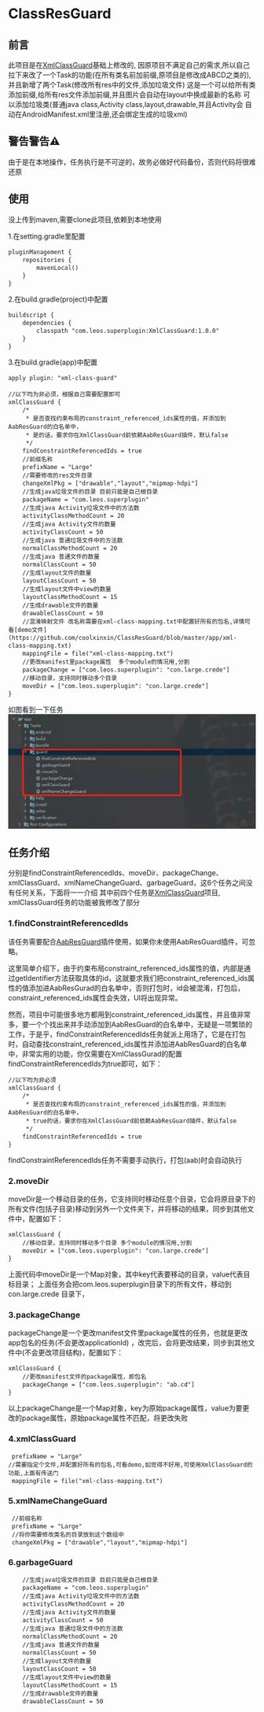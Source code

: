 # ClassResGuard

## 前言
此项目是在[XmlClassGuard](https://github.com/liujingxing/XmlClassGuard)基础上修改的,
因原项目不满足自己的需求,所以自己拉下来改了一个Task的功能(在所有类名前加前缀,原项目是修改成ABCD之类的),
并且新增了两个Task(修改所有res中的文件,添加垃圾文件)
这是一个可以给所有类添加前缀,给所有res文件添加前缀,并且图片会自动在layout中换成最新的名称
可以添加垃圾类(普通java class,Activity class,layout,drawable,并且Activity会
自动在AndroidManifest.xml里注册,还会绑定生成的垃圾xml)

## 警告警告⚠️

由于是在本地操作，任务执行是不可逆的，故务必做好代码备份，否则代码将很难还原

## 使用

没上传到maven,需要clone此项目,依赖到本地使用

1.在setting.gradle里配置
```
pluginManagement {
    repositories {
        mavenLocal()
    }
}
```
2.在build.gradle(project)中配置
```
buildscript {
    dependencies {
        classpath "com.leos.superplugin:XmlClassGuard:1.0.0"
    }
}
```
3.在build.gradle(app)中配置
```
apply plugin: "xml-class-guard"

//以下均为非必须，根据自己需要配置即可
xmlClassGuard {
    /*
     * 是否查找约束布局的constraint_referenced_ids属性的值，并添加到AabResGuard的白名单中，
     * 是的话，要求你在XmlClassGuard前依赖AabResGuard插件，默认false
     */
    findConstraintReferencedIds = true
    //前缀名称
    prefixName = "Large"
    //需要修改的res文件目录
    changeXmlPkg = ["drawable","layout","mipmap-hdpi"]
    //生成java垃圾文件的目录 目前只能是自己根目录
    packageName = "com.leos.superplugin"
    //生成java Activity垃圾文件中的方法数
    activityClassMethodCount = 20
    //生成java Activity文件的数量
    activityClassCount = 50
    //生成java 普通垃圾文件中的方法数
    normalClassMethodCount = 20
    //生成java 普通文件的数量
    normalClassCount = 50
    //生成layout文件的数量
    layoutClassCount = 50
    //生成layout文件中view的数量
    layoutClassMethodCount = 15
    //生成drawable文件的数量
    drawableClassCount = 50
    //混淆映射文件 改名称需要在xml-class-mapping.txt中配置好所有的包名,详情可看[demo文件](https://github.com/coolxinxin/ClassResGuard/blob/master/app/xml-class-mapping.txt)
    mappingFile = file("xml-class-mapping.txt")
    //更改manifest里package属性  多个module的情况用,分割
    packageChange = ["com.leos.superplugin": "con.large.crede"]
    //移动目录，支持同时移动多个目录
    moveDir = ["com.leos.superplugin": "con.large.crede"]
}
```
如图看到一下任务
![image](img/1.jpg)

## 任务介绍 

分别是findConstraintReferencedIds、moveDir、packageChange、xmlClassGuard、xmlNameChangeGuard、garbageGuard，这6个任务之间没有任何关系，下面将一一介绍
其中前四个任务是[XmlClassGuard](https://github.com/liujingxing/XmlClassGuard)项目,
xmlClassGuard任务的功能被我修改了部分

### 1.findConstraintReferencedIds
该任务需要配合[AabResGuard](https://github.com/bytedance/AabResGuard)插件使用，如果你未使用AabResGuard插件，可忽略。

这里简单介绍下，由于约束布局constraint_referenced_ids属性的值，内部是通过getIdentifier方法获取具体的id，这就要求我们把constraint_referenced_ids属性的值添加进AabResGurad的白名单中，否则打包时，id会被混淆，打包后，constraint_referenced_ids属性会失效，UI将出现异常。

然而，项目中可能很多地方都用到constraint_referenced_ids属性，并且值非常多，要一个个找出来并手动添加到AabResGuard的白名单中，无疑是一项繁琐的工作，于是乎，findConstraintReferencedIds任务就派上用场了，它是在打包时，自动查找constraint_referenced_ids属性并添加进AabResGuard的白名单中，非常实用的功能，你仅需要在XmlClassGurad的配置findConstraintReferencedIds为true即可，如下：

```
//以下均为非必须
xmlClassGuard {
    /*
     * 是否查找约束布局的constraint_referenced_ids属性的值，并添加到AabResGuard的白名单中，
     * true的话，要求你在XmlClassGuard前依赖AabResGuard插件，默认false
     */
    findConstraintReferencedIds = true
}
```
findConstraintReferencedIds任务不需要手动执行，打包(aab)时会自动执行

### 2.moveDir

moveDir是一个移动目录的任务，它支持同时移动任意个目录，它会将原目录下的所有文件(包括子目录)移动到另外一个文件夹下，并将移动的结果，同步到其他文件中，配置如下：
```
xmlClassGuard {
    //移动目录，支持同时移动多个目录 多个module的情况用,分割
    moveDir = ["com.leos.superplugin": "con.large.crede"]
}
```
上面代码中moveDir是一个Map对象，其中key代表要移动的目录，value代表目标目录； 上面任务会把com.leos.superplugin目录下的所有文件，移动到con.large.crede 目录下，

### 3.packageChange

packageChange是一个更改manifest文件里package属性的任务，也就是更改app包名的任务(不会更改applicationId) ，改完后，会将更改结果，同步到其他文件中(不会更改项目结构)，配置如下：
```
xmlClassGuard {
    //更改manifest文件的package属性，即包名
    packageChange = ["com.leos.superplugin": "ab.cd"]
}
```
以上packageChange是一个Map对象，key为原始package属性，value为要更改的package属性，原始package属性不匹配，将更改失败

### 4.xmlClassGuard
```
 prefixName = "Large"
//需要指定个文件,并配置好所有的包名,可看demo,如觉得不好用,可使用XmlClassGuard的功能,上面有传送门
 mappingFile = file("xml-class-mapping.txt")
```

### 5.xmlNameChangeGuard

```
 //前缀名称
 prefixName = "Large"
 //将你需要修改类名的目录放到这个数组中
 changeXmlPkg = ["drawable","layout","mipmap-hdpi"]
```

### 6.garbageGuard
```
    //生成java垃圾文件的目录 目前只能是自己根目录
    packageName = "com.leos.superplugin"
    //生成java Activity垃圾文件中的方法数
    activityClassMethodCount = 20
    //生成java Activity文件的数量
    activityClassCount = 50
    //生成java 普通垃圾文件中的方法数
    normalClassMethodCount = 20
    //生成java 普通文件的数量
    normalClassCount = 50
    //生成layout文件的数量
    layoutClassCount = 50
    //生成layout文件中view的数量
    layoutClassMethodCount = 15
    //生成drawable文件的数量
    drawableClassCount = 50
```

